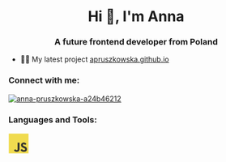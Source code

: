 <h1 align="center">Hi 👋, I'm Anna</h1>
<h3 align="center">A future frontend developer from Poland</h3>

- 👨‍💻 My latest project [apruszkowska.github.io](apruszkowska.github.io)

<h3 align="left">Connect with me:</h3>
<p align="left">
<a href="https://linkedin.com/in/anna-pruszkowska-a24b46212" target="blank"><img align="center" src="https://raw.githubusercontent.com/rahuldkjain/github-profile-readme-generator/master/src/images/icons/Social/linked-in-alt.svg" alt="anna-pruszkowska-a24b46212" height="30" width="40" /></a>
</p>

<h3 align="left">Languages and Tools:</h3>
<p align="left"> <a href="https://developer.mozilla.org/en-US/docs/Web/JavaScript" target="_blank" rel="noreferrer"> <img src="https://raw.githubusercontent.com/devicons/devicon/master/icons/javascript/javascript-original.svg" alt="javascript" width="40" height="40"/> </a> </p>
